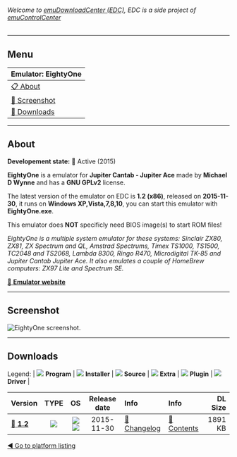 ###### Welcome to [emuDownloadCenter (EDC)](https://github.com/PhoenixInteractiveNL/emuDownloadCenter/wiki/), EDC is a side project of [emuControlCenter](https://github.com/PhoenixInteractiveNL/emuControlCenter/wiki/)
***
## Menu
| **Emulator: EightyOne** |
|:---------|
| [:clipboard: About](#about) |
| [:sunrise: Screenshot](#screenshot) |
| [:floppy_disk: Downloads](#downloads) |
***
## About
**Developement state:** :large_blue_circle: Active (2015)

**EightyOne** is a emulator for **Jupiter Cantab - Jupiter Ace** made by **Michael D Wynne** and has a **GNU GPLv2** license.

The latest version of the emulator on EDC is **1.2 (x86)**, released on **2015-11-30**, it runs on **Windows XP,Vista,7,8,10**, you can start this emulator with **EightyOne.exe**.

This emulator does **NOT** specificly need BIOS image(s) to start ROM files!

_EightyOne is a multiple system emulator for these systems: Sinclair ZX80, ZX81, ZX Spectrum and QL, Amstrad Spectrums, Timex TS1000, TS1500, TC2048 and TS2068, Lambda 8300, Ringo R470, Microdigital TK-85 and Jupiter Cantab Jupiter Ace. It also emulates a couple of HomeBrew computers: ZX97 Lite and Spectrum SE._

[:link: **Emulator website**](https://www.aptanet.org/eightyone/)
***
## Screenshot
![](https://raw.githubusercontent.com/PhoenixInteractiveNL/emuDownloadCenter/master/hooks/eightyone/emulator_screen_01.jpg "EightyOne screenshot.")
***
## Downloads
Legend:
| ![](https://raw.githubusercontent.com/wiki/PhoenixInteractiveNL/emuDownloadCenter/images_misc/icon_program_24.png) **Program** | 
![](https://raw.githubusercontent.com/wiki/PhoenixInteractiveNL/emuDownloadCenter/images_misc/icon_installer_24.png) **Installer** | 
![](https://raw.githubusercontent.com/wiki/PhoenixInteractiveNL/emuDownloadCenter/images_misc/icon_source_code_24.png) **Source** | 
![](https://raw.githubusercontent.com/wiki/PhoenixInteractiveNL/emuDownloadCenter/images_misc/icon_extra_24.png) **Extra** | 
![](https://raw.githubusercontent.com/wiki/PhoenixInteractiveNL/emuDownloadCenter/images_misc/icon_plugin_24.png) **Plugin** | 
![](https://raw.githubusercontent.com/wiki/PhoenixInteractiveNL/emuDownloadCenter/images_misc/icon_driver_24.png) **Driver** | 
 
 
| Version  | TYPE | OS | Release date  | Info       | Info       | DL Size    |
|:---------|:----:|:--:|:-------------:|:-----------|:-----------|-----------:|
| [:floppy_disk: **1.2**](https://github.com/PhoenixInteractiveNL/edc-repo0003/raw/master/eightyone/1.2.7z) | ![](https://raw.githubusercontent.com/wiki/PhoenixInteractiveNL/emuDownloadCenter/images_misc/icon_program_24.png) | ![](https://raw.githubusercontent.com/wiki/PhoenixInteractiveNL/emuDownloadCenter/images_misc/logo_windows_24.png)![](https://raw.githubusercontent.com/wiki/PhoenixInteractiveNL/emuDownloadCenter/images_misc/icon_32-bit_24.png) | 2015-11-30 | [:page_facing_up: Changelog](https://github.com/PhoenixInteractiveNL/edc-repo0003/blob/master/eightyone/1.2_changelog.txt) | [:mag_right: Contents](https://github.com/PhoenixInteractiveNL/edc-repo0003/blob/master/eightyone/1.2_contents.txt) | 1891 KB |

[:arrow_backward: Go to platform listing](https://github.com/PhoenixInteractiveNL/emuDownloadCenter/wiki/EDC-Platform-List)
